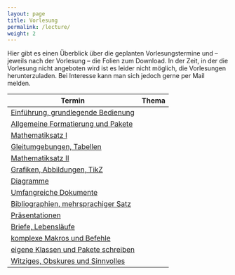 ```yaml
---
layout: page
title: Vorlesung
permalink: /lecture/
weight: 2
---
```


Hier gibt es einen Überblick über die geplanten Vorlesungstermine und – jeweils nach der Vorlesung – die Folien zum Download.
In der Zeit, in der die Vorlesung nicht angeboten wird ist es leider nicht möglich, die Vorlesungen herunterzuladen. Bei Interesse kann man sich jedoch gerne per Mail melden.

Termin     | Thema
-----------|-----------------------------------------------------------------------
 | [Einführung, grundlegende Bedienung](./00_einfuehrung_grundlagen.pdf)
 | [Allgemeine Formatierung und Pakete](./01_formatierung_pakete.pdf)
 | [Mathematiksatz I](./02_mathesatz_i.pdf)
 | [Gleitumgebungen, Tabellen](./03_gleitumgebungen_tabellen.pdf)
 | [Mathematiksatz II](./04_mathesatz_ii.pdf)
 | [Grafiken, Abbildungen, TikZ](./05_grafiken_abbildungen_tikz.pdf)
 | [Diagramme](./06_diagramme.pdf)
 | [Umfangreiche Dokumente](./07_umfangreiche_dokumente.pdf)
 | [Bibliographien, mehrsprachiger Satz](./08_bibliografien_mehrsprachigkeit.pdf)
 | [Präsentationen](./09_praesentationen.pdf)
 | [Briefe, Lebensläufe](./10_brief_lebenslauf.pdf)
 | [komplexe Makros und Befehle](./11_komplexe_makros.pdf)
 | [eigene Klassen und Pakete schreiben](./12_eigene_klassen.pdf)
 | [Witziges, Obskures und Sinnvolles](./W_witziges_obskures.pdf)

